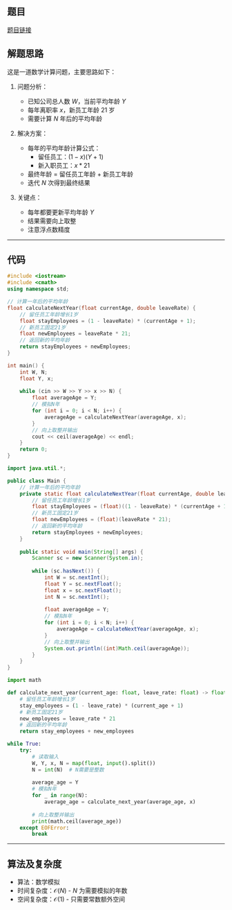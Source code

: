 ## 题目
[题目链接](https://www.nowcoder.com/practice/3745638815d04c26babcfc463c25478c?tpId=182&tqId=25947&sourceUrl=/exam/oj&channenl=wgithub&fromPut=wgithub)

## 解题思路

这是一道数学计算问题，主要思路如下：

1. 问题分析：
   - 已知公司总人数 $W$，当前平均年龄 $Y$
   - 每年离职率 $x$，新员工年龄 $21$ 岁
   - 需要计算 $N$ 年后的平均年龄

2. 解决方案：
   - 每年的平均年龄计算公式：
     - 留任员工：$(1-x)(Y+1)$
     - 新入职员工：$x*21$
   - 最终年龄 = 留任员工年龄 + 新员工年龄
   - 迭代 $N$ 次得到最终结果

3. 关键点：
   - 每年都要更新平均年龄 $Y$
   - 结果需要向上取整
   - 注意浮点数精度

---

## 代码

```cpp []
#include <iostream>
#include <cmath>
using namespace std;

// 计算一年后的平均年龄
float calculateNextYear(float currentAge, double leaveRate) {
    // 留任员工年龄增长1岁
    float stayEmployees = (1 - leaveRate) * (currentAge + 1);
    // 新员工固定21岁
    float newEmployees = leaveRate * 21;
    // 返回新的平均年龄
    return stayEmployees + newEmployees;
}

int main() {
    int W, N;
    float Y, x;
    
    while (cin >> W >> Y >> x >> N) {
        float averageAge = Y;
        // 模拟N年
        for (int i = 0; i < N; i++) {
            averageAge = calculateNextYear(averageAge, x);
        }
        // 向上取整并输出
        cout << ceil(averageAge) << endl;
    }
    return 0;
}
```

```java []
import java.util.*;

public class Main {
    // 计算一年后的平均年龄
    private static float calculateNextYear(float currentAge, double leaveRate) {
        // 留任员工年龄增长1岁
        float stayEmployees = (float)((1 - leaveRate) * (currentAge + 1));
        // 新员工固定21岁
        float newEmployees = (float)(leaveRate * 21);
        // 返回新的平均年龄
        return stayEmployees + newEmployees;
    }
    
    public static void main(String[] args) {
        Scanner sc = new Scanner(System.in);
        
        while (sc.hasNext()) {
            int W = sc.nextInt();
            float Y = sc.nextFloat();
            float x = sc.nextFloat();
            int N = sc.nextInt();
            
            float averageAge = Y;
            // 模拟N年
            for (int i = 0; i < N; i++) {
                averageAge = calculateNextYear(averageAge, x);
            }
            // 向上取整并输出
            System.out.println((int)Math.ceil(averageAge));
        }
    }
}
```

```python []
import math

def calculate_next_year(current_age: float, leave_rate: float) -> float:
    # 留任员工年龄增长1岁
    stay_employees = (1 - leave_rate) * (current_age + 1)
    # 新员工固定21岁
    new_employees = leave_rate * 21
    # 返回新的平均年龄
    return stay_employees + new_employees

while True:
    try:
        # 读取输入
        W, Y, x, N = map(float, input().split())
        N = int(N)  # N需要是整数
        
        average_age = Y
        # 模拟N年
        for _ in range(N):
            average_age = calculate_next_year(average_age, x)
        
        # 向上取整并输出
        print(math.ceil(average_age))
    except EOFError:
        break
```

---

## 算法及复杂度
- 算法：数学模拟
- 时间复杂度：$\mathcal{O}(N)$ - $N$ 为需要模拟的年数
- 空间复杂度：$\mathcal{O}(1)$ - 只需要常数额外空间